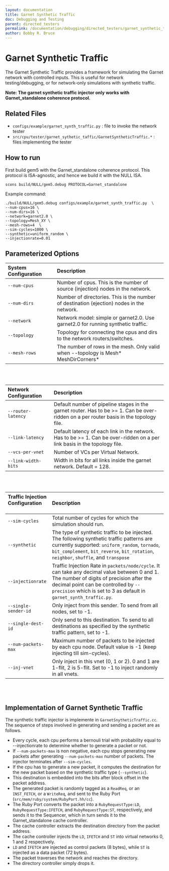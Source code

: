 ```yaml
---
layout: documentation
title: Garnet Synthetic Traffic
doc: Debugging and Testing
parent: directed_testers
permalink: /documentation/debugging/directed_testers/garnet_synthetic_traffic/
author: Bobby R. Bruce
---
```


# Garnet Synthetic Traffic

The Garnet Synthetic Traffic provides a framework for simulating the Garnet
network with controlled inputs. This is useful for network testing/debugging,
or for network-only simulations with synthetic traffic.

**Note: The garnet synthetic traffic injector only works with Garnet_standalone
coherence protocol.**

## Related Files

* `configs/example/garnet_synth_traffic.py` : file to invoke the network tester
* `src/cpu/tester/garnet_sythetic_taffic/GarnetSyntheticTraffic.*` : files
implementing the tester

## How to run

First build gem5 with the Garnet_standalone coherence protocol. This protocol
is ISA-agnostic, and hence we build it with the NULL ISA.

```
scons build/NULL/gem5.debug PROTOCOL=Garnet_standalone
```

Example command:

```
./build/NULL/gem5.debug configs/example/garnet_synth_traffic.py  \
--num-cpus=16 \
--num-dirs=16 \
--network=garnet2.0 \
--topology=Mesh_XY \
--mesh-rows=4  \
--sim-cycles=1000 \
--synthetic=uniform_random \
--injectionrate=0.01
```

## Parameterized Options

|System Configuration &nbsp; &nbsp; &nbsp;         |Description                                                                              |
|:---------------------|:----------------------------------------------------------------------------------------|
|`--num-cpus`          |Number of cpus. This is the number of source (injection) nodes in the network.           |
|`--num-dirs`          |Number of directories. This is the number of destination (ejection) nodes in the network.|
|`--network`           |Network model: simple or garnet2.0. Use garnet2.0 for running synthetic traffic.         |
|`--topology`          |Topology for connecting the cpus and dirs to the network routers/switches.               |
|`--mesh-rows`         |The number of rows in the mesh. Only valid when --topology is Mesh* MeshDirCorners*      |

<br>
<br>

|Network Configuration &nbsp;       |Description                                                                                                                             |
|:---------------------|:---------------------------------------------------------------------------------------------------------------------------------------|
|`--router-latency`    | Default number of pipeline stages in the garnet router. Has to be >= 1. Can be over-ridden on a per router basis in the topology file. |
|`--link-latency`      | Default latency of each link in the network. Has to be >= 1. Can be over-ridden on a per link basis in the topology file.              |
|`--vcs-per-vnet`      | Number of VCs per Virtual Network.                                                                                                     |
|`--link-width-bits`   | Width in bits for all links inside the garnet network. Default = 128.                                                                  |

<br>
<br>

|Traffic Injection Configuration &nbsp; &nbsp; &nbsp; &nbsp; &nbsp;  |Description |
|:---------------------|:-----------|
|`--sim-cycles`        | Total number of cycles for which the simulation should run. |
|`--synthetic`         | The type of synthetic traffic to be injected. The following synthetic traffic patterns are currently supported: `uniform_random`, `tornado`, `bit_complement`, `bit_reverse`, `bit_rotation`, `neighbor`, `shuffle`, and `transpose` |
|`--injectionrate`     | Traffic Injection Rate in `packets/node/cycle`. It can take any decimal value between 0 and 1. The number of digits of precision after the decimal point can be controlled by `--precision` which is set to 3 as default in `garnet_synth_traffic.py`. |
|`--single-sender-id`  | Only inject from this sender. To send from all nodes, set to -1. |
|`--single-dest-id`    | Only send to this destination. To send to all destinations as specified by the synthetic traffic pattern, set to -1. |
|`--num-packets-max`   | Maximum number of packets to be injected by each cpu node. Default value is -1 (keep injecting till sim-cycles). |
|`--inj-vnet`          | Only inject in this vnet (0, 1 or 2). 0 and 1 are 1-flit, 2 is 5-flit. Set to -1 to inject randomly in all vnets. |

<br>
<br>

## Implementation of Garnet Synthetic Traffic

The synthetic traffic injector is implemente in `GarnetSnytheticTraffic.cc`.
The sequence of steps involved in generating and sending a packet are as
follows.

* Every cycle, each cpu performs a bernouli trial with probability equal to
--injectionrate to determine whether to generate a packet or not.
* If `--num-packets-max` is non negative, each cpu stops generating new packets
after generating `--num-packets-max` number of packets. The injector terminates
after `--sim-cycles`.
* If the cpu has to generate a new packet, it computes the destination for the
new packet based on the synthetic traffic type (`--synthetic`).
* This destination is embedded into the bits after block offset in the packet
address.
* The generated packet is randomly tagged as a `ReadReq`, or an `INST_FETCH`,
or a `WriteReq`, and sent to the Ruby Port
(`src/mem/ruby/system/RubyPort.hh/cc`).
* The Ruby Port converts the packet into a `RubyRequestType:LD`,
`RubyRequestType:IFETCH`, and `RubyRequestType:ST`, respectively, and sends it
to the Sequencer, which in turn sends it to the Garnet_standalone cache
controller.
* The cache controller extracts the destination directory from the packet
address.
* The cache controller injects the `LD`, `IFETCH` and `ST` into virtual
networks 0, 1 and 2 respectively.
* `LD` and `IFETCH` are injected as control packets (8 bytes), while `ST` is
injected as a data packet (72 bytes).
* The packet traverses the network and reaches the directory.
* The directory controller simply drops it.
